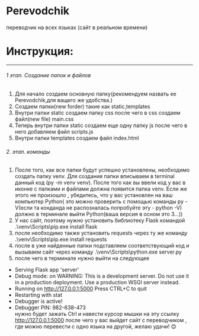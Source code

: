 # Perevodchik
переводчик на всех языках (сайт в реальном времени)
# Инструкция:
****************
###### 1 этап. Создание папок и файлов 
1. Для начало создаем основную папку(рекомендуем назвать ее Perevodchik,для ващего же удобства.)
2. Создаем папки(new forder) такие как static,templates
3. Внутри папки static создаем папку css после чего в css создаем файл(new file) main.css
4. Теперь внутри папки static создаем еще одну папку js после чего в него добавляем файл scripts.js
5. Внутри папки templates создаем файл index.html
 ###### 2. этап. команды 
1. После того, как все папки будут успешно установлены, необходимо создать папку venv. Для создания папки вписываем в terminal данный код (py -m venv venv). После того как вы ввели код у вас в иконке с папками и файлами должна появится папка venv. Если же этого не произошло , убедитесь, что у вас установлен на ваш компьютер Python( это можно проверить с помощью команды py -V(если та конданда не распозналась попробуйте эту - python -V) должно в терминале выйти Python(ваша версия в осном это 3...))
2. У нас сайт, поэтому нужно установить библиотеку Flask командой .\venv\Scripts\pip.exe install flask
3. после необходимо также установить requests через ту же команду .\venv\Scripts\pip.exe install requests
4. после в уже найденные папки подставляем соответствующий код и вызываем сайт через команду .\venv\Scripts\python.exe server.py
5. после чего в терминале нужно выйти на следующее
 * Serving Flask app 'server'
 * Debug mode: on
WARNING: This is a development server. Do not use it in a production deployment. Use a production WSGI server instead.
 * Running on http://127.0.0.1:5000
Press CTRL+C to quit
 * Restarting with stat
 * Debugger is active!
 * Debugger PIN: 982-638-473   
нужно будет зажать Ctrl и навести курсор мышки на эту ссылку http://127.0.0.1:5000 после чего у вас выйдет сайт с переводчиком , где можно перевести с одно языка на другой, желаю удачи! :blush:

